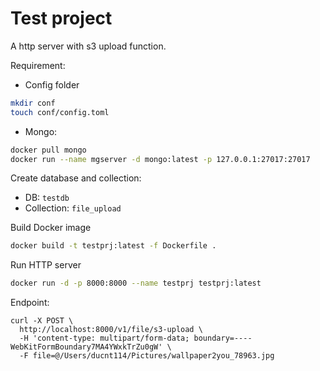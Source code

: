 # Test project

A http server with s3 upload function.

Requirement:
- Config folder

```bash
mkdir conf
touch conf/config.toml
```

- Mongo:

```bash
docker pull mongo
docker run --name mgserver -d mongo:latest -p 127.0.0.1:27017:27017
```

Create database and collection:
- DB: `testdb`
- Collection: `file_upload`

Build Docker image

```bash
docker build -t testprj:latest -f Dockerfile .
```

Run HTTP server

```bash
docker run -d -p 8000:8000 --name testprj testprj:latest
```

Endpoint:

```
curl -X POST \
  http://localhost:8000/v1/file/s3-upload \
  -H 'content-type: multipart/form-data; boundary=----WebKitFormBoundary7MA4YWxkTrZu0gW' \
  -F file=@/Users/ducnt114/Pictures/wallpaper2you_78963.jpg
```